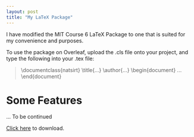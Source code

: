```yaml
---
layout: post
title: "My LaTeX Package"
---
```


I have modified the MIT Course 6 LaTeX Package to one that is suited for my convenience and purposes. 


To use the package on Overleaf, upload the .cls file onto your project, and type the following into your .tex file:

>\documentclass{natsirt}
>\title{...}
>\author{...}
>\begin{document}
>...
>\end{document}

# Some Features

... To be continued

<a href="https://raw.githubusercontent.com/Tristanchaang/tristanchaang.github.io/main/downloads/natsirt.cls" download>Click here</a> to download.
